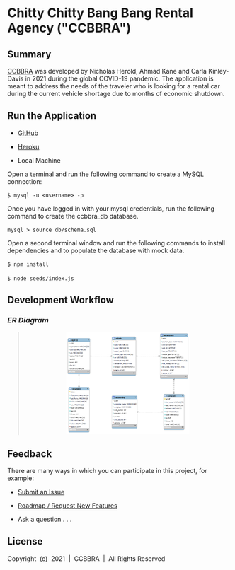# Chitty Chitty Bang Bang Rental Agency ("CCBBRA")

## Summary

[CCBBRA](https://ckinleydavis.github.io/ccbbra/) was developed by Nicholas Herold, Ahmad Kane and Carla Kinley-Davis in 2021 during the global COVID-19 pandemic. The application is meant to address the needs of the traveler who is looking for a rental car during the current vehicle shortage due to months of economic shutdown. 

## Run the Application

* [GitHub](https://ckinleydavis.github.io/ccbbra/)

* [Heroku](https://placeholder)

* Local Machine

Open a terminal and run the following command to create a MySQL connection:  

    $ mysql -u <username> -p

Once you have logged in with your mysql credentials, run the following command to create the ccbbra_db database.

    mysql > source db/schema.sql

Open a second terminal window and run the following commands to install dependencies and to populate the database with mock data.

    $ npm install

    $ node seeds/index.js


## Development Workflow

### _ER Diagram_
<blockquote>
<p align="center">
  <img alt="VS Code in action" src="./db/ccbbra_model.png" height="60%" width="60%">
</p>
</blockquote> 

## Feedback

There are many ways in which you can participate in this project, for example:

* [Submit an Issue](https://github.com/ckinleydavis/ccbbra/issues)

* [Roadmap / Request New Features](https://github.com/ckinleydavis/ccbbra/wiki)

* Ask a question . . .

## License

Copyright &nbsp;(c)&nbsp; 2021 &nbsp;| &nbsp;CCBBRA&nbsp; | &nbsp;All Rights Reserved
